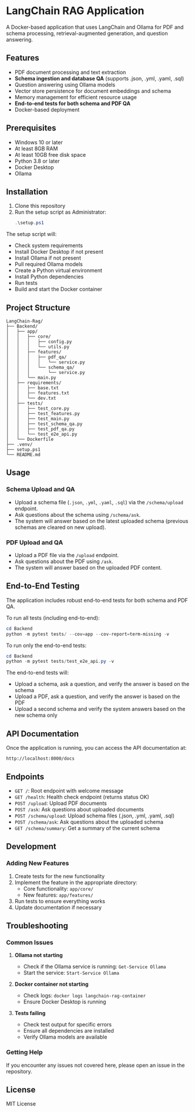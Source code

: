 # LangChain RAG Application

A Docker-based application that uses LangChain and Ollama for PDF and schema processing, retrieval-augmented generation, and question answering.

## Features

- PDF document processing and text extraction
- **Schema ingestion and database QA** (supports .json, .yml, .yaml, .sql)
- Question answering using Ollama models
- Vector store persistence for document embeddings and schema
- Memory management for efficient resource usage
- **End-to-end tests for both schema and PDF QA**
- Docker-based deployment

## Prerequisites

- Windows 10 or later
- At least 8GB RAM
- At least 10GB free disk space
- Python 3.8 or later
- Docker Desktop
- Ollama

## Installation

1. Clone this repository
2. Run the setup script as Administrator:
   ```powershell
   .\setup.ps1
   ```

The setup script will:
- Check system requirements
- Install Docker Desktop if not present
- Install Ollama if not present
- Pull required Ollama models
- Create a Python virtual environment
- Install Python dependencies
- Run tests
- Build and start the Docker container

## Project Structure

```
LangChain-Rag/
├── Backend/
│   ├── app/
│   │   ├── core/
│   │   │   ├── config.py
│   │   │   └── utils.py
│   │   ├── features/
│   │   │   ├── pdf_qa/
│   │   │   │   └── service.py
│   │   │   └── schema_qa/
│   │   │       └── service.py
│   │   └── main.py
│   ├── requirements/
│   │   ├── base.txt
│   │   ├── features.txt
│   │   └── dev.txt
│   ├── tests/
│   │   ├── test_core.py
│   │   ├── test_features.py
│   │   ├── test_main.py
│   │   ├── test_schema_qa.py
│   │   ├── test_pdf_qa.py
│   │   └── test_e2e_api.py
│   └── Dockerfile
├── .venv/
├── setup.ps1
└── README.md
```

## Usage

### Schema Upload and QA
- Upload a schema file (`.json`, `.yml`, `.yaml`, `.sql`) via the `/schema/upload` endpoint.
- Ask questions about the schema using `/schema/ask`.
- The system will answer based on the latest uploaded schema (previous schemas are cleared on new upload).

### PDF Upload and QA
- Upload a PDF file via the `/upload` endpoint.
- Ask questions about the PDF using `/ask`.
- The system will answer based on the uploaded PDF content.

## End-to-End Testing

The application includes robust end-to-end tests for both schema and PDF QA.

To run all tests (including end-to-end):
```powershell
cd Backend
python -m pytest tests/ --cov=app --cov-report=term-missing -v
```

To run only the end-to-end tests:
```powershell
cd Backend
python -m pytest tests/test_e2e_api.py -v
```

The end-to-end tests will:
- Upload a schema, ask a question, and verify the answer is based on the schema
- Upload a PDF, ask a question, and verify the answer is based on the PDF
- Upload a second schema and verify the system answers based on the new schema only

## API Documentation

Once the application is running, you can access the API documentation at:
```
http://localhost:8000/docs
```

## Endpoints

- `GET /`: Root endpoint with welcome message
- `GET /health`: Health check endpoint (returns status OK)
- `POST /upload`: Upload PDF documents
- `POST /ask`: Ask questions about uploaded documents
- `POST /schema/upload`: Upload schema files (.json, .yml, .yaml, .sql)
- `POST /schema/ask`: Ask questions about the uploaded schema
- `GET /schema/summary`: Get a summary of the current schema

## Development

### Adding New Features

1. Create tests for the new functionality
2. Implement the feature in the appropriate directory:
   - Core functionality: `app/core/`
   - New features: `app/features/`
3. Run tests to ensure everything works
4. Update documentation if necessary

## Troubleshooting

### Common Issues

1. **Ollama not starting**
   - Check if the Ollama service is running: `Get-Service Ollama`
   - Start the service: `Start-Service Ollama`

2. **Docker container not starting**
   - Check logs: `docker logs langchain-rag-container`
   - Ensure Docker Desktop is running

3. **Tests failing**
   - Check test output for specific errors
   - Ensure all dependencies are installed
   - Verify Ollama models are available

### Getting Help

If you encounter any issues not covered here, please open an issue in the repository.

## License

MIT License 